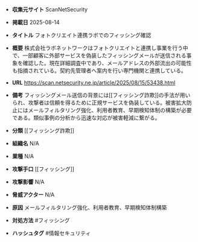 - **収集元サイト**
ScanNetSecurity

- **掲載日**
2025-08-14

- **タイトル**
フォトクリエイト連携ラボでのフィッシング確認

- **概要**
株式会社ラボネットワークはフォトクリエイトと連携し事業を行う中で、一部顧客に外部サービスを偽装したフィッシングメールが送信される事象を確認した。現在詳細調査中であり、メールアドレスの外部流出の可能性も指摘されている。契約先管理者へ案内を行い専門機関と連携している。

- **URL**
https://scan.netsecurity.ne.jp/article/2025/08/15/53438.html

- **備考**
フィッシングメール送信の背景には[[フィッシング詐欺]]の手法が用いられ、攻撃者は信頼を得るために正規サービスを偽装している。被害拡大防止にはメールフィルタリング強化、利用者教育、早期検知体制の構築が必要である。類似事例の分析から迅速な対応が被害軽減に繋がる。

- **分類**
[[フィッシング詐欺]]

- **組織名**
N/A

- **業種**
N/A

- **攻撃手口**
[[フィッシング]]

- **攻撃影響**
N/A

- **脅威アクター**
N/A

- **原因**
メールフィルタリング強化、利用者教育、早期検知体制構築

- **対処方法**
#フィッシング

- **ハッシュタグ**
#情報セキュリティ
